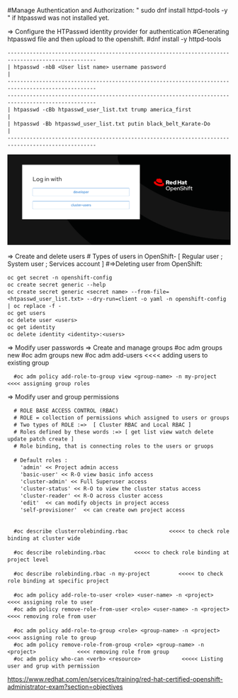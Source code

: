 
#Manage Authentication and Authorization: " sudo dnf install httpd-tools -y " if htpasswd was not installed yet.

=> Configure the HTPasswd identity provider for authentication
#Generating htpasswd file and then upload to the openshift. #dnf install -y httpd-tools
    
    --------------------------------------------------------------------------------------------------
    | htpasswd -nbB <User list name> username password                                               |
    --------------------------------------------------------------------------------------------------
    --------------------------------------------------------------------------------------------------
    | htpasswd -cBb htpasswd_user_list.txt trump america_first                                       |
    | htpasswd -Bb htpasswd_user_list.txt putin black_belt_Karate-Do                                 |
    --------------------------------------------------------------------------------------------------

![Photo](https://github.com/Adrianhein/My_ex280_preparation/blob/main/images/IdentityProvider.png)


   => Create and delete users
      # Types of users in OpenShift- [ Regular user ; System user ; Services account ]
#=>Deleting user from OpenShift:
     
    oc get secret -n openshift-config
    oc create secret generic --help
    oc create secret generic <secret name> --from-file=<htpasswd_user_list.txt> --dry-run=client -o yaml -n openshift-config | oc replace -f -
    oc get users
    oc delete user <users> 
    oc get identity
    oc delete identity <identity>:<users>

   => Modify user passwords
   =>  Create and manage groups
      #oc adm groups new <grop-name>
      #oc adm groups new <group-name> <users1 users2 users3>
      #oc adm add-users <group-name> <users4 users5>                <<<< adding users to existing group

      #oc adm policy add-role-to-group view <group-name> -n my-project   <<<< assigning group roles



   =>  Modify user and group permissions
   
      # ROLE BASE ACCESS CONTROL (RBAC)
      # ROLE = collection of permissions which assigned to users or groups 
      # Two types of ROLE :=>  [ Cluster RBAC and Local RBAC ]  
      # Roles defined by these words :=> [ get list view watch delete update patch create ]
      # Role binding, that is connecting roles to the users or gruops

      # Default roles :
        'admin' << Project admin access
        'basic-user' << R-O view basic info access
        'cluster-admin' << Full Superuser access
        'cluster-status' << R-O to view the cluster status access
        'cluster-reader' << R-O across cluster access
        'edit'  << can modify objects in project access
        'self-provisioner'  << can create own project access


      #oc describe clusterrolebinding.rbac             <<<<< to check role binding at cluster wide

      #oc describe rolebinding.rbac         <<<<< to check role binding at project level

      #oc describe rolebinding.rbac -n my-project         <<<<< to check role binding at specific project

      #oc adm policy add-role-to-user <role> <user-name> -n <project>   <<<< assigning role to user
      #oc adm policy remove-role-from-user <role> <user-name> -n <project>   <<<< removing role from user

      #oc adm policy add-role-to-group <role> <group-name> -n <project>                  <<<< assigning role to group
      #oc adm policy remove-role-from-group <role> <group-name> -n <project>             <<<< removing role from group
      #oc adm policy who-can <verb> <resource>             <<<<< Listing user and grup with permission


https://www.redhat.com/en/services/training/red-hat-certified-openshift-administrator-exam?section=objectives
